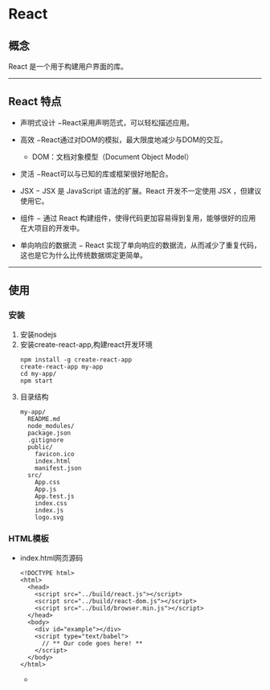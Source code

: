 # React

## 概念
React 是一个用于构建用户界面的库。  
***
## React 特点
* 声明式设计 −React采用声明范式，可以轻松描述应用。

* 高效 −React通过对DOM的模拟，最大限度地减少与DOM的交互。
	* DOM：文档对象模型（Document Object Model）

* 灵活 −React可以与已知的库或框架很好地配合。

* JSX − JSX 是 JavaScript 语法的扩展。React 开发不一定使用 JSX ，但建议使用它。

* 组件 − 通过 React 构建组件，使得代码更加容易得到复用，能够很好的应用在大项目的开发中。

* 单向响应的数据流 − React 实现了单向响应的数据流，从而减少了重复代码，这也是它为什么比传统数据绑定更简单。
***
## 使用
### 安装
1. 安装nodejs
2. 安装create-react-app,构建react开发环境  
	```
	npm install -g create-react-app
	create-react-app my-app
	cd my-app/
	npm start
	```
3. 目录结构  
	```
	my-app/
	  README.md
	  node_modules/
	  package.json
	  .gitignore
	  public/
		favicon.ico
		index.html
		manifest.json
	  src/
		App.css
		App.js
		App.test.js
		index.css
		index.js
		logo.svg
	```
### HTML模板
* index.html网页源码
	```
	<!DOCTYPE html>
	<html>
	  <head>
		<script src="../build/react.js"></script>
		<script src="../build/react-dom.js"></script>
		<script src="../build/browser.min.js"></script>
	  </head>
	  <body>
		<div id="example"></div>
		<script type="text/babel">
		  // ** Our code goes here! **
		</script>
	  </body>
	</html>
	```
	* <script> 标签的 type 属性为 text/babel。
	* React独有的JSX语法，跟JavaScript不兼容。凡是使用JSX的地方，都要加上type="text/babel"
	* JSX 语法：  
	HTML语言直接写在JavaScript语言之中，不加任何引号，这就是JSX的语法，它允许HTML与JavaScript的混写  
	遇到 HTML 标签（以 < 开头），就用 HTML 规则解析；遇到代码块（以 { 开头），就用 JavaScript 规则解析  
		```
		var names = ['Alice', 'Emily', 'Kate'];
		ReactDOM.render(
		  <div>
		  {
			names.map(function (name) {
			  return <div>Hello, {name}!</div>
			})
		  }
		  </div>,
		  document.getElementById('example')
		);
		```
* ReactDOM.render()
ReactDOM.render 是 React 的最基本方法，用于将模板转为 HTML 语言，并插入指定的 DOM 节点。
	```
	ReactDOM.render(
	  <h1>Hello, world!</h1>,
	  document.getElementById('example')
	);
	```